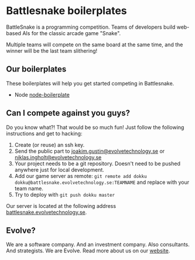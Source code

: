 ﻿# Battlesnake boilerplates

BattleSnake is a programming competition. Teams of  developers build web-based AIs for the classic arcade game "Snake".

Multiple teams will compete on the same board at the same time, and the winner will be the last team slithering!

## Our boilerplates

These boilerplates will help you get started competing in Battlesnake.

* Node [node-boilerplate](https://github.com/EvolveTechnology/battlesnake/tree/master/node-boilerplate)

## Can I compete against you guys?

Do you know what?! That would be so much fun! Just follow the following instructions and get to hacking:

1. Create (or reuse) an ssh key.
2. Send the public part to joakim.gustin@evolvetechnology.se or niklas.ingholt@evolvetechnology.se
3. Your project needs to be a git repository. Doesn't need to be pushed anywhere just for local development.
4. Add our game server as remote: `git remote add dokku dokku@battlesnake.evolvetechnology.se:TEAMNAME` and replace with your team name.
5. Try to deploy with `git push dokku master`

Our server is located at the following address [battlesnake.evolvetechnology.se](http://battlesnake.evolvetechnology.se/).

## Evolve?

We are a software company. And an investment company. Also consultants. And strategists. We are Evolve. Read more about us on our [website](https://evolvetechnology.se/about/).
